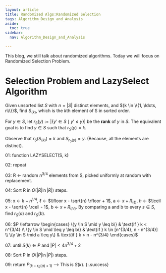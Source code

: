 ```yaml
---
layout: article
title: Randomized Algs:Randomized Selection
tags: Algorithm_Design_and_Analysis
aside:
  toc: true
sidebar:
  nav: Algorithm_Design_and_Analysis

---
```


This blog, we still talk about randomized algorithms. Today we will focus on Randomized Selection Problem.

<!--more-->

# Selection Problem and LazySelect Algorithm

Given unsorted list $S$ with $n = \vert S \vert$ distinct elements, and ${k \in \\{1, \ldots, n\\}}$, find ${S_{(k)}}$, which is the $k$th element of S in sorted order.

For $y \in S$, let $r_S(y) := \vert \{y' \in S \mid y' \leq y\} \vert$ be the **rank** of $y$ in $S$. The equivalent goal is to find $y \in S$ such that $r_S(y) = k$.

Observe that $r_S(S_{(k)}) = k$ and $S_{r_S(y)} = y$. (Because, all the elements are distinct).

   01: function LAZYSELECT(S, k) 

   02:     repeat 

   03:         R ← random ${n^{3/4}}$ elements from S, picked uniformly at random with replacement. 

   04:         Sort R in $O(\vert R \vert \ln \vert R \vert)$ steps. 

   05: 	x ← $k - n^{1/4}$, $\ell$ ← $\lfloor x - \sqrt{n} \rfloor + 1$, a ← $x + R_{(\ell)}$, $h$ ← $\lceil x - \sqrt{n} \rceil - 1$, b ← $x + R_{(hl)}$. 	      By comparing a and b to every $s \in S$, find $r_S(a)$ and $r_S(b)$. 

   06:         $P \leftarrow \begin{cases}       \{y \in S \mid y \leq b\} & \text{if } k < n^{3/4} \\       \{y \in S \mid \leq y \leq b\} & \text{if } k \in [n^{3/4}, n - n^{3/4}] \\       \{y \in S \mid a \leq y\} & \text{if } k > n - n^{3/4}       \end{cases}$ 

   07:     until $S(k) \in P$ and $\vert P \vert < 4n^{3/4} + 2$ 

   08:     Sort P in $O(\vert P \vert \ln \vert P \vert)$ steps. 

   09:     return $P_{(k-r_S(a)+1)}$  ⟶ This is $S(k)$.
{:.success}

